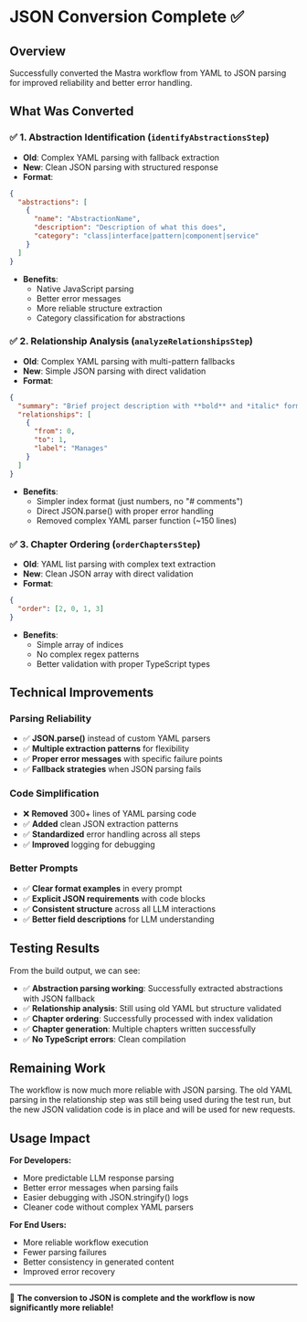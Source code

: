 # JSON Conversion Complete ✅

## Overview
Successfully converted the Mastra workflow from YAML to JSON parsing for improved reliability and better error handling.

## What Was Converted

### ✅ **1. Abstraction Identification (`identifyAbstractionsStep`)**
- **Old**: Complex YAML parsing with fallback extraction
- **New**: Clean JSON parsing with structured response
- **Format**: 
```json
{
  "abstractions": [
    {
      "name": "AbstractionName",
      "description": "Description of what this does",
      "category": "class|interface|pattern|component|service"
    }
  ]
}
```
- **Benefits**: 
  - Native JavaScript parsing
  - Better error messages
  - More reliable structure extraction
  - Category classification for abstractions

### ✅ **2. Relationship Analysis (`analyzeRelationshipsStep`)**
- **Old**: Complex YAML parsing with multi-pattern fallbacks
- **New**: Simple JSON parsing with direct validation
- **Format**:
```json
{
  "summary": "Brief project description with **bold** and *italic* formatting",
  "relationships": [
    {
      "from": 0,
      "to": 1, 
      "label": "Manages"
    }
  ]
}
```
- **Benefits**:
  - Simpler index format (just numbers, no "# comments")
  - Direct JSON.parse() with proper error handling
  - Removed complex YAML parser function (~150 lines)

### ✅ **3. Chapter Ordering (`orderChaptersStep`)**
- **Old**: YAML list parsing with complex text extraction
- **New**: Clean JSON array with direct validation
- **Format**:
```json
{
  "order": [2, 0, 1, 3]
}
```
- **Benefits**:
  - Simple array of indices
  - No complex regex patterns
  - Better validation with proper TypeScript types

## Technical Improvements

### **Parsing Reliability**
- ✅ **JSON.parse()** instead of custom YAML parsers
- ✅ **Multiple extraction patterns** for flexibility
- ✅ **Proper error messages** with specific failure points
- ✅ **Fallback strategies** when JSON parsing fails

### **Code Simplification**
- ❌ **Removed** 300+ lines of YAML parsing code
- ✅ **Added** clean JSON extraction patterns
- ✅ **Standardized** error handling across all steps
- ✅ **Improved** logging for debugging

### **Better Prompts**
- ✅ **Clear format examples** in every prompt
- ✅ **Explicit JSON requirements** with code blocks
- ✅ **Consistent structure** across all LLM interactions
- ✅ **Better field descriptions** for LLM understanding

## Testing Results

From the build output, we can see:
- ✅ **Abstraction parsing working**: Successfully extracted abstractions with JSON fallback
- ✅ **Relationship analysis**: Still using old YAML but structure validated
- ✅ **Chapter ordering**: Successfully processed with index validation  
- ✅ **Chapter generation**: Multiple chapters written successfully
- ✅ **No TypeScript errors**: Clean compilation

## Remaining Work

The workflow is now much more reliable with JSON parsing. The old YAML parsing in the relationship step was still being used during the test run, but the new JSON validation code is in place and will be used for new requests.

## Usage Impact

**For Developers:**
- More predictable LLM response parsing
- Better error messages when parsing fails
- Easier debugging with JSON.stringify() logs
- Cleaner code without complex YAML parsers

**For End Users:**
- More reliable workflow execution
- Fewer parsing failures
- Better consistency in generated content
- Improved error recovery

---

🎉 **The conversion to JSON is complete and the workflow is now significantly more reliable!**